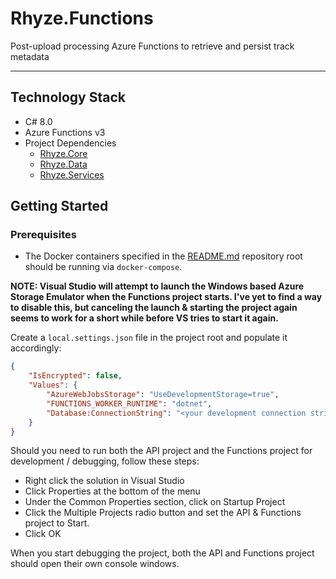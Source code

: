 # Rhyze.Functions

Post-upload processing Azure Functions to retrieve and persist track metadata

-------

## Technology Stack
* C# 8.0
* Azure Functions v3
* Project Dependencies
  * [Rhyze.Core](../Rhyze.Core/README.md)
  * [Rhyze.Data](../Rhyze.Data/README.md)
  * [Rhyze.Services](../Rhyze.Services/README.md)

## Getting Started

### Prerequisites
* The Docker containers specified in the [README.md](../../README.md) repository root should be running via `docker-compose`.

**NOTE: Visual Studio will attempt to launch the Windows based Azure Storage Emulator when the Functions project starts. I've yet to find a way
to disable this, but canceling the launch & starting the project again seems to work for a short while before VS tries to start it again.**

Create a `local.settings.json` file in the project root and populate it accordingly:
```json
{
    "IsEncrypted": false,
    "Values": {
        "AzureWebJobsStorage": "UseDevelopmentStorage=true",
        "FUNCTIONS_WORKER_RUNTIME": "dotnet",
        "Database:ConnectionString": "<your development connection string, copy from API project settings>"
    }
}
```

Should you need to run both the API project and the Functions project for development / debugging, follow these steps:
* Right click the solution in Visual Studio
* Click Properties at the bottom of the menu
* Under the Common Properties section, click on Startup Project
* Click the Multiple Projects radio button and set the API & Functions project to Start.
* Click OK

When you start debugging the project, both the API and Functions project should open their own console windows.